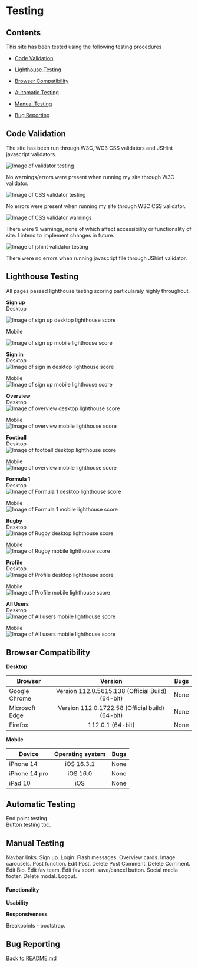 # Testing

## Contents

This site has been tested using the following testing procedures

* [Code Validation](#Code-validation)  

* [Lighthouse Testing](#Lighthouse-Testing)

* [Browser Compatibility](#Browser-Compatibility)

* [Automatic Testing](#Automatic-Testing)

* [Manual Testing](#Manual-Testing)

* [Bug Reporting](#Bug-Reporting)


## Code Validation    

The site has been run through W3C, WC3 CSS validators and JSHint javascript validators.  

![Image of validator testing](README-images/html-test.png "Optional title")  

No warnings/errors were present when running my site through W3C validator.  

![Image of CSS validator testing](README-images/css-test.png "Optional title")  

No errors were present when running my site through W3C CSS validator.  

![Image of CSS validator warnings](README-images/css-warnings.png "Optional title")  

There were 9 warnings, none of which affect accessibility or functionality of site. I intend to implement changes in future.  

![Image of jshint validator testing](README-images/js-testing.png "Optional title")  

There were no errors when running javascript file through JShint validator.  


## Lighthouse Testing  

All pages passed lighthouse testing scoring particularaly highly throughout.  

**Sign up**  
Desktop  

![Image of sign up desktop lighthouse score](README-images/sign-up-desktop-lighthouse.png "Optional title")  

Mobile  

![Image of sign up mobile lighthouse score](README-images/sign-up-mobile-lighthouse.png "Optional title")  

**Sign in**  
Desktop  
![Image of sign in desktop lighthouse score](README-images/login-desktop-lighthouse.png "Optional title")  

Mobile  
![Image of sign up mobile lighthouse score](README-images/login-mobile-lighthouse.png "Optional title")  

**Overview**  
Desktop  
![Image of overview desktop lighthouse score](README-images/overview-desktop-lighthouse.png "Optional title")  

Mobile  
![Image of overview mobile lighthouse score](README-images/overview-mobile-lighthouse.png "Optional title")  

**Football**  
Desktop  
![Image of football desktop lighthouse score](README-images/football-desktop-lighthouse.png "Optional title")  

Mobile  
![Image of overview mobile lighthouse score](README-images/overview-mobile-lighthouse.png "Optional title")  

**Formula 1**  
Desktop  
![Image of Formula 1 desktop lighthouse score](README-images/f1-desktop-lighthouse.png "Optional title")  

Mobile  
![Image of Formula 1 mobile lighthouse score](README-images/f1-mobile-lighthouse.png "Optional title")  

**Rugby**  
Desktop  
![Image of Rugby desktop lighthouse score](README-images/rugby-desktop-lighthouse.png "Optional title")  

Mobile  
![Image of Rugby mobile lighthouse score](README-images/rugby-mobile-lighthouse.png "Optional title")  

**Profile**  
Desktop  
![Image of Profile desktop lighthouse score](README-images/profile-desktop-lighthouse.png "Optional title")  

Mobile  
![Image of Profile mobile lighthouse score](README-images/profile-mobile-lighthouse.png "Optional title")  

**All Users**  
Desktop  
![Image of All users mobile lighthouse score](README-images/all-users-desktop-lighthouse.png "Optional title")  

Mobile  
![Image of All users mobile lighthouse score](README-images/all-users-mobile-lighthouse.png "Optional title")  


## Browser Compatibility 
  
**Desktop**  

| Browser            | Version                                               | Bugs  |
| -------------      |:-------------:                                        | -----:|
| Google Chrome      | Version 112.0.5615.138 (Official Build) (64-bit)      | None  |
| Microsoft Edge     | Version 112.0.1722.58 (Official build) (64-bit)       | None  |
| Firefox            | 112.0.1 (64-bit)                                      | None  |  


**Mobile**  

| Device                   | Operating system | Bugs  |
| -------------            |:-------------:   | -----:|
| iPhone 14                | iOS 16.3.1       | None  |
| iPhone 14 pro            | iOS 16.0         | None  |
| iPad 10                  | iOS              | None  |



## Automatic Testing  
End point testing.  
Button testing tbc. 



## Manual Testing  
Navbar links.
Sign up.
Login.
Flash messages.
Overview cards.
Image carousels.
Post function. 
Edit Post.
Delete Post
Comment.
Delete Comment.
Edit Bio.
Edit fav team.
Edit fav sport.
save/cancel button.
Social media footer.
Delete modal.
Logout.

#### Functionality





**Usability**  



**Responsiveness**  

Breakpoints - bootstrap.





## Bug Reporting



[Back to README.md](https://github.com/ojalaw/suport_MP3)
